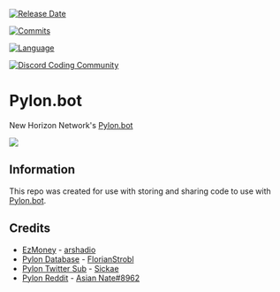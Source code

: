 [![Release Date](https://img.shields.io/github/release-date/New-Horizon-Network/Pylon-Bot)](https://github.com/New-Horizon-Network/Pylon-Bot/releases)

[![Commits](https://img.shields.io/github/last-commit/New-Horizon-Network/Pylon-Bot/master)](https://github.com/New-Horizon-Network/Pylon-Bot)

[![Language](https://img.shields.io/github/languages/code-size/New-Horizon-Network/Pylon-Bot)](https://github.com/New-Horizon-Network/Pylon-Bot)

[![Discord Coding Community](https://discordapp.com/api/guilds/801125364218200074/widget.png?style=shield)](https://dsc.gg/discord-coding-community)

# Pylon.bot
New Horizon Network's [Pylon.bot](https://Pylon.bot)

![](https://raw.githubusercontent.com/New-Horizon-Network/Pylon-Bot/master/images/Screenshot_2020-11-01_02-25-13.png)

## Information


This repo was created for use with storing and sharing code to use with [Pylon.bot](https://Pylon.bot).


## Credits

 - [EzMoney](https://github.com/arshadio/ezmoney-pylon) - [arshadio](https://github.com/arshadio/)
 - [Pylon Database](https://github.com/FlorianStrobl/Discord-Pylon-Bot/blob/master/Scripts/Functions/Database.ts) - [FlorianStrobl](https://github.com/FlorianStrobl)
 - [Pylon Twitter Sub](https://github.com/Sickae/pylon-twitter-sub) - [Sickae](https://github.com/Sickae/)
 - [Pylon Reddit](https://discord.com/channels/530557949098065930/695065184615792710/797328463961915394) - [Asian Nate#8962]()